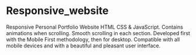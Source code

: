 # Responsive_website
Responsive Personal Portfolio Website HTML CSS & JavaScript.
Contains animations when scrolling.
Smooth scrolling in each section.
Developed first with the Mobile First methodology, then for desktop.
Compatible with all mobile devices and with a beautiful and pleasant user interface.
